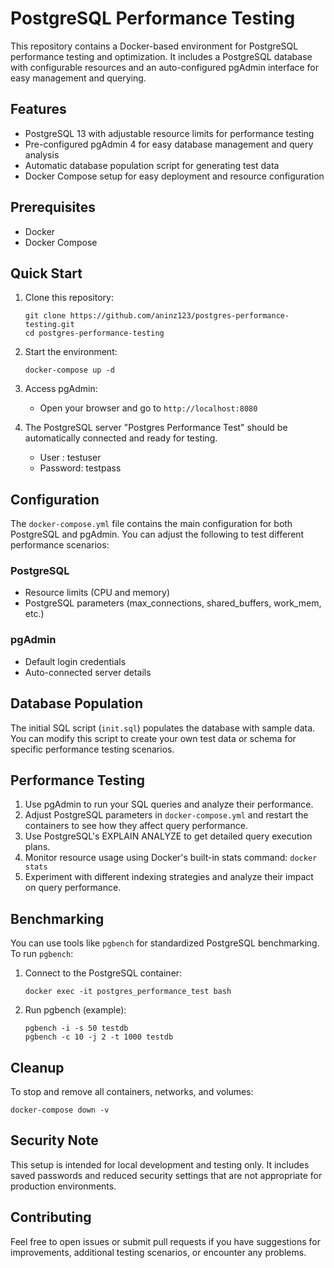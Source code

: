 # PostgreSQL Performance Testing

This repository contains a Docker-based environment for PostgreSQL performance testing and optimization. It includes a PostgreSQL database with configurable resources and an auto-configured pgAdmin interface for easy management and querying.

## Features

- PostgreSQL 13 with adjustable resource limits for performance testing
- Pre-configured pgAdmin 4 for easy database management and query analysis
- Automatic database population script for generating test data
- Docker Compose setup for easy deployment and resource configuration

## Prerequisites

- Docker
- Docker Compose

## Quick Start

1. Clone this repository:
   ```
   git clone https://github.com/aninz123/postgres-performance-testing.git
   cd postgres-performance-testing
   ```

2. Start the environment:
   ```
   docker-compose up -d
   ```

3. Access pgAdmin:
   - Open your browser and go to `http://localhost:8080`

4. The PostgreSQL server "Postgres Performance Test" should be automatically connected and ready for testing.
      - User : testuser
      - Password: testpass

## Configuration

The `docker-compose.yml` file contains the main configuration for both PostgreSQL and pgAdmin. You can adjust the following to test different performance scenarios:

### PostgreSQL

- Resource limits (CPU and memory)
- PostgreSQL parameters (max_connections, shared_buffers, work_mem, etc.)

### pgAdmin

- Default login credentials
- Auto-connected server details

## Database Population

The initial SQL script (`init.sql`) populates the database with sample data. You can modify this script to create your own test data or schema for specific performance testing scenarios.

## Performance Testing

1. Use pgAdmin to run your SQL queries and analyze their performance.
2. Adjust PostgreSQL parameters in `docker-compose.yml` and restart the containers to see how they affect query performance.
3. Use PostgreSQL's EXPLAIN ANALYZE to get detailed query execution plans.
4. Monitor resource usage using Docker's built-in stats command: `docker stats`
5. Experiment with different indexing strategies and analyze their impact on query performance.

## Benchmarking

You can use tools like `pgbench` for standardized PostgreSQL benchmarking. To run `pgbench`:

1. Connect to the PostgreSQL container:
   ```
   docker exec -it postgres_performance_test bash
   ```
2. Run pgbench (example):
   ```
   pgbench -i -s 50 testdb
   pgbench -c 10 -j 2 -t 1000 testdb
   ```

## Cleanup

To stop and remove all containers, networks, and volumes:

```
docker-compose down -v
```

## Security Note

This setup is intended for local development and testing only. It includes saved passwords and reduced security settings that are not appropriate for production environments.

## Contributing

Feel free to open issues or submit pull requests if you have suggestions for improvements, additional testing scenarios, or encounter any problems.
